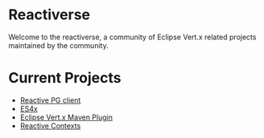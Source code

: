 # Reactiverse

Welcome to the reactiverse, a community of Eclipse Vert.x related projects maintained by the community.

# Current Projects

* [Reactive PG client](/reactive-pg-client) 
* [ES4x](/es4x)
* [Eclipse Vert.x Maven Plugin](/vertx-maven-plugin)
* [Reactive Contexts](/reactive-contexts)
